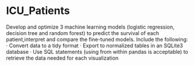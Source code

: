 # ICU_Patients
Develop and optimize 3 machine learning models (logistic regression, decision tree and random forest) to predict the survival of each patient,interpret and compare the fine-tuned models.
Include the following:
· Convert data to a tidy format
· Export to normalized tables in an SQLite3 database
· Use SQL statements (using from within pandas is acceptable) to retrieve the data needed for each visualization
